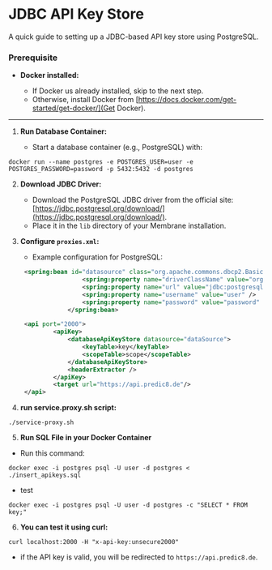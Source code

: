 # JDBC API Key Store

A quick guide to setting up a JDBC-based API key store using PostgreSQL.

### Prerequisite

- **Docker installed:**

    - If Docker us already installed, skip to the next step.
    - Otherwise, install Docker from [https://docs.docker.com/get-started/get-docker/](Get Docker).

---

1. **Run Database Container:**

    - Start a database container (e.g., PostgreSQL) with:

  ```shell
  docker run --name postgres -e POSTGRES_USER=user -e POSTGRES_PASSWORD=password -p 5432:5432 -d postgres
  ```

2. **Download JDBC Driver:**

    - Download the PostgreSQL JDBC driver from the official
      site: [https://jdbc.postgresql.org/download/](https://jdbc.postgresql.org/download/).
    - Place it in the `lib` directory of your Membrane installation.

3. **Configure `proxies.xml`:**

    - Example configuration for PostgreSQL:

   ```xml
    <spring:bean id="datasource" class="org.apache.commons.dbcp2.BasicDataSource">
                    <spring:property name="driverClassName" value="org.postgresql.Driver" />
                    <spring:property name="url" value="jdbc:postgresql://localhost:5432/postgres" />
                    <spring:property name="username" value="user" />
                    <spring:property name="password" value="password" />
                </spring:bean>
   ```
   ```xml
    <api port="2000">
            <apiKey>
                <databaseApiKeyStore datasource="dataSource">
                    <keyTable>key</keyTable>
                    <scopeTable>scope</scopeTable>
                </databaseApiKeyStore>
                <headerExtractor />
            </apiKey>
            <target url="https://api.predic8.de"/>
    </api>
   ```

4. **run service.proxy.sh script:**

```shell
./service-proxy.sh
```

5. **Run SQL File in your Docker Container**

- Run this command:

```shell
docker exec -i postgres psql -U user -d postgres < ./insert_apikeys.sql
```

- test

```shell
docker exec -i postgres psql -U user -d postgres -c "SELECT * FROM key;"
```

6. **You can test it using curl:**

```shell
curl localhost:2000 -H "x-api-key:unsecure2000"
```

- if the API key is valid, you will be redirected to ```https://api.predic8.de```.